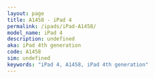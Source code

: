 ```yaml
---
layout: page
title: A1458 - iPad 4
permalink: /ipads/iPad-A1458/
model_name: iPad 4
description: undefined
aka: iPad 4th generation
code: A1458
sim: undefined
keywords: "iPad 4, A1458, iPad 4th generation"
---
```

